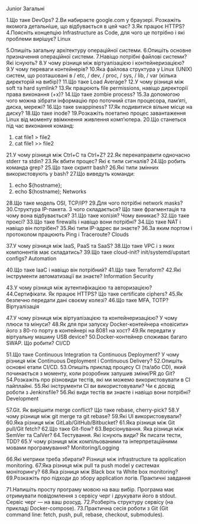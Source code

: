Junior
Загальні

1.Що таке DevOps?
2.Ви набираєте google.com у браузері. Розкажіть якомога детальніше, що відбувається в цей час?
3.Як працює HTTPS?
4.Поясніть концепцію Infrastructure as Code, для чого це потрібно і які проблеми вирішує?
Linux

5.Опишіть загальну архітектуру операційної системи.
6.Опишіть основне призначення операційної системи.
7.Навіщо потрібні файлові системи? Які існують?
8.У чому різниця між віртуалізацією і контейнеризацією?
9.У чому переваги контейнерів?
10.Яка файлова структура у Linux (UNIX) систем, що розташовані в / etc, / dev, / proc, / sys, / lib, / var (кілька директорій на вибір)?
11.Що таке Load Average?
12.У чому різниця між soft та hard symlink?
13.Як працюють file permissions, навіщо директорії права виконання (+x)?
14.Що таке zombie process?
15.За допомогою чого можна зібрати інформацію про поточний стан процесора, пам’яті, диска, мережі?
16.Що таке swappiness?
17.Як подивитися вільне місце на диску?
18.Що таке inode?
19.Розкажіть поетапно процес завантаження Linux від моменту ввімкнення живлення комп’ютера.
20.Що станеться під час виконання команд:

1. cat file1 > file2
2. cat file1 >> file2

21.У чому різниця між Ctrl+C та Ctrl+Z?
22.Як перенаправити одночасно stderr та stdin?
23.Як вбити процес? Які є типи сигналів?
24.Що робить команда grep?
25.Що таке скрипт bash?
26.Які типи змінних використовують у bash?
27.Що виведуть команди:

1. echo ${hostname}; 
2. echo $(hostname);
Networks

28.Що таке модель OSI, TCP/IP?
29.Для чого потрібні network masks?
30.Структура IP-пакета. З чого складається? Що таке фрагментація та чому вона відбувається?
31.Що таке колізія? Чому виникає?
32.Що таке проксі?
33.Що таке firewalls і навіщо вони потрібні?
34.Що таке NAT і навіщо він потрібен?
35.Які типи IP-адрес ви знаєте?
36.За яким портом і протоколом працюють Ping і Traceroute?
Clouds

37.У чому різниця між IaaS, PaaS та SaaS?
38.Що таке VPC і з яких компонентів має складатись?
39.Що таке cloud-init? init/systemd/upstart configs?
Automation

40.Що таке IaaC і навіщо він потрібний?
41.Що таке Terraform?
42.Які інструменти автоматизації ви знаєте?
Information Security

43.У чому різниця між аутентифікацією та авторизацією?
44.Сертифікати. Як працює HTTPS? Що таке certificate ciphers?
45.Як безпечно передати дані своєму колезі?
46.Що таке MFA, TOTP?
Віртуалізація

47.У чому різниця між віртуалізацією та контейнеризацією? У чому плюси та мінуси?
48.Як для при запуску Docker-контейнера «повісити» його з 80-го порту в контейнері на 8081 на хост?
49.Як передати у віртуальну машину USB device?
50.Docker-контейнер споживає багато SWAP. Що робити?
CI/CD

51.Що таке Continuous Integration та Continuous Deployment? У чому різниця між Continuous Deployment і Continuous Delivery?
52.Опишіть основні етапи CI/CD.
53.Опишіть приклад процесу CI (та/або CD), який починається з моменту, коли розробник запушив зміни/PR до Git?
54.Розкажіть про різновиди тестів, які ми можемо використовувати в CI пайплайні.
55.Які інструменти CI ви використовували? Чи є досвід роботи з Jenkinsfile?
56.Які види тестів ви знаєте і навіщо вони потрібні?
Development

57.Git. Як вирішити merge conflict? Що таке rebase, cherry-pick?
58.У чому різниця між git merge та git rebase?
59.Які UI використовували?
60.Яка різниця між GitLab/GitHub/Bitbucket?
61.Яка різниця між Git pull/Git fetch?
62.Що таке Git-flow?
63.Версіонування. Яка різниця між SemVer та CalVer?
64.Тестування. Які існують види? Як писати тести, TDD?
65.У чому різниця між компільованими та інтерпретаційними мовами програмування?
Monitoring/Logging

66.Які метрики треба збирати? Різниця між infrastructure та application monitoring.
67.Яка різниця між pull та push model у системах моніторингу?
68.Яка різниця між Black box та White box monitoring?
69.Розкажіть про підходи до збору application логів.
Практичні завдання

71.Напишіть просту програму мовою на ваш вибір. Програма має отримувати повідомлення з сервісу черг і друкувати його в stdout. Сервіс черг — на ваш розсуд.
72.Розберіть структуру сервісу (на прикладі Docker-compose).
73.Практична сесія роботи з Git (Git command line: fetch, push, pull, rebase, checkout, submodules).